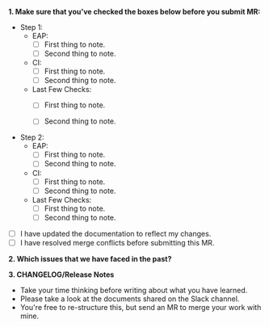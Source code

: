 **1. Make sure that you've checked the boxes below before you submit MR:**

- Step 1:
  -  EAP:
      -  [ ] First thing to note.
      -  [ ] Second thing to note.
  -  CI:
      -  [ ] First thing to note.
      -  [ ] Second thing to note.
  -  Last Few Checks:
      -  [ ] First thing to note.
      -  [ ] Second thing to note.
      

- Step 2:
  -  EAP:
      -  [ ] First thing to note.
      -  [ ] Second thing to note.
  -  CI:
      -  [ ] First thing to note.
      -  [ ] Second thing to note.
  -  Last Few Checks:
      -  [ ] First thing to note.
      -  [ ] Second thing to note.     
      
- [ ] I have updated the documentation to reflect my changes.
- [ ] I have resolved merge conflicts before submitting this MR.

**2. Which issues that we have faced in the past?**


**3. CHANGELOG/Release Notes**

- Take your time thinking before writing about what you have learned.
- Please take a look at the documents shared on the Slack channel.
- You're free to re-structure this, but send an MR to merge your work with mine. 
